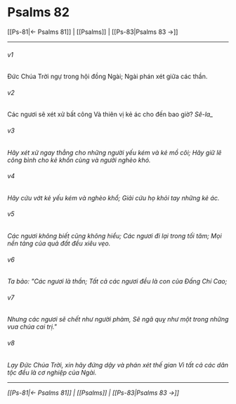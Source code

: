 # Psalms 82

[[Ps-81|← Psalms 81]] | [[Psalms]] | [[Ps-83|Psalms 83 →]]
***



###### v1 
Đức Chúa Trời ngự trong hội đồng Ngài; Ngài phán xét giữa các thần. 

###### v2 
Các ngươi sẽ xét xử bất công Và thiên vị kẻ ác cho đến bao giờ? <i class="selah">Sê-la_ 

###### v3 
Hãy xét xử ngay thẳng cho những người yếu kém và kẻ mồ côi; Hãy giữ lẽ công bình cho kẻ khốn cùng và người nghèo khó. 

###### v4 
Hãy cứu vớt kẻ yếu kém và nghèo khổ; Giải cứu họ khỏi tay những kẻ ác. 

###### v5 
Các ngươi không biết cũng không hiểu; Các ngươi đi lại trong tối tăm; Mọi nền tảng của quả đất đều xiêu vẹo. 

###### v6 
Ta bảo: "Các ngươi là thần; Tất cả các ngươi đều là con của Đấng Chí Cao; 

###### v7 
Nhưng các ngươi sẽ chết như người phàm, Sẽ ngã quỵ như một trong những vua chúa cai trị." 

###### v8 
Lạy Đức Chúa Trời, xin hãy đứng dậy và phán xét thế gian Vì tất cả các dân tộc đều là cơ nghiệp của Ngài.

***
[[Ps-81|← Psalms 81]] | [[Psalms]] | [[Ps-83|Psalms 83 →]]
